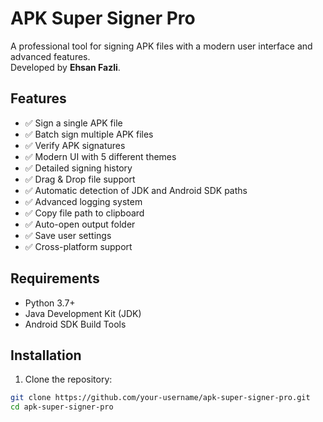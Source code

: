 # APK Super Signer Pro

A professional tool for signing APK files with a modern user interface and advanced features.  
Developed by **Ehsan Fazli**.  

## Features  

- ✅ Sign a single APK file  
- ✅ Batch sign multiple APK files  
- ✅ Verify APK signatures  
- ✅ Modern UI with 5 different themes  
- ✅ Detailed signing history  
- ✅ Drag & Drop file support  
- ✅ Automatic detection of JDK and Android SDK paths  
- ✅ Advanced logging system  
- ✅ Copy file path to clipboard  
- ✅ Auto-open output folder  
- ✅ Save user settings  
- ✅ Cross-platform support  

## Requirements  

- Python 3.7+  
- Java Development Kit (JDK)  
- Android SDK Build Tools  

## Installation  

1. Clone the repository:  
```bash
git clone https://github.com/your-username/apk-super-signer-pro.git
cd apk-super-signer-pro
```
